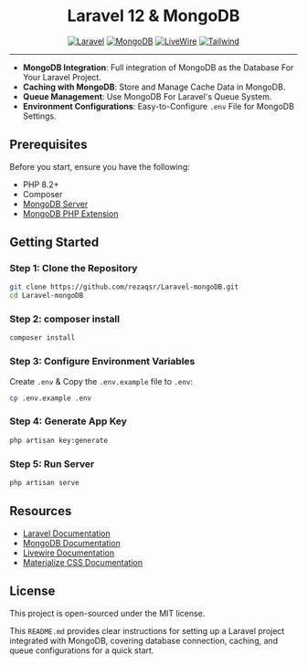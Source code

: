 <div align="center">
<h1>Laravel 12 & MongoDB</h1>
</div>

<p align="center">
<a href="#"><img src="https://img.shields.io/badge/Laravel-12.x-f61500" alt="Laravel"></a>
<a href="#"><img src="https://img.shields.io/badge/MongoDB-42B883" alt="MongoDB"></a>
<a href="#"><img src="https://img.shields.io/badge/Livewire-3.x-C25C8B" alt="LiveWire"></a>
<a href="#"><img src="https://img.shields.io/badge/MaterializeCSS-1.x-EE6E73" alt="Tailwind"></a>
</p>

---

- **MongoDB Integration**: Full integration of MongoDB as the Database For Your Laravel Project.
- **Caching with MongoDB**: Store and Manage Cache Data in MongoDB.
- **Queue Management**: Use MongoDB For Laravel's Queue System.
- **Environment Configurations**: Easy-to-Configure `.env` File for MongoDB Settings.
## Prerequisites

Before you start, ensure you have the following:

- PHP 8.2+
- Composer
- [MongoDB Server](https://www.mongodb.com/docs/manual/tutorial/)
- [MongoDB PHP Extension](https://www.php.net/manual/en/mongodb.installation.php)


## Getting Started

### Step 1: Clone the Repository

```bash
git clone https://github.com/rezaqsr/Laravel-mongoDB.git
cd Laravel-mongoDB
```
### Step 2: composer install

```bash
composer install
```
### Step 3: Configure Environment Variables

Create `.env` & Copy the `.env.example` file to `.env`:

```bash
cp .env.example .env
```
### Step 4: Generate App Key
```bash
php artisan key:generate
```
### Step 5: Run Server
```bash
php artisan serve
```
## Resources
 - [Laravel Documentation](https://laravel.com/docs)
 - [MongoDB Documentation](https://www.mongodb.com/docs/)
 - [Livewire Documentation](https://livewire.laravel.com/docs/quickstart)
 - [Materialize CSS Documentation](https://materializecss.com/)
## License
This project is open-sourced under the MIT license.

This `README.md` provides clear instructions for setting up a Laravel project integrated with MongoDB, covering database connection, caching, and queue configurations for a quick start.

